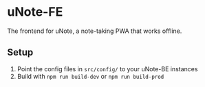 # uNote-FE

The frontend for uNote, a note-taking PWA that works offline. 

## Setup

1. Point the config files in `src/config/` to your uNote-BE instances
2. Build with `npm run build-dev` or `npm run build-prod`
